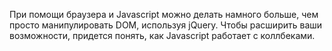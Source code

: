 При помощи браузера и Javascript можно делать намного больше, чем просто манипулировать DOM, используя jQuery. Чтобы расширить ваши возможности, придется понять, как Javascript работает с коллбеками.
